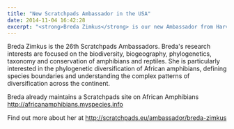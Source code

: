 ```yaml
---
title: "New Scratchpads Ambassador in the USA"
date: 2014-11-04 16:42:28
excerpt: "<strong>Breda Zimkus</strong> is our new Ambassador from Harvard University"
---
```


Breda Zimkus is the 26th Scratchpads Ambassadors. Breda's research interests are focused on the biodiversity, biogeography, phylogenetics, taxonomy and conservation of amphibians and reptiles. She is particularly interested in the phylogenetic diversification of African amphibians, defining species boundaries and understanding the complex patterns of diversification across the continent.

Breda already maintains a Scratchpads site on African Amphibians
http://africanamphibians.myspecies.info

Find out more about her at
http://scratchpads.eu/ambassador/breda-zimkus
